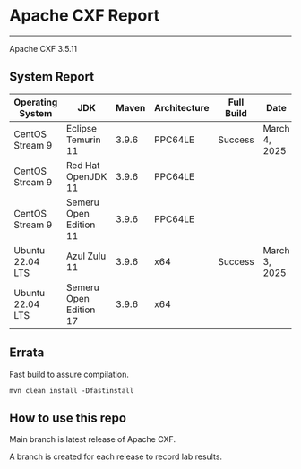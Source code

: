 # Apache CXF Report
--- 

Apache CXF 3.5.11

## System Report

| Operating System    | JDK       | Maven | Architecture | Full Build | Date  | Notes |
|---------------------|-----------|-------|--------------|------------|-------|---------|
| CentOS Stream 9         | Eclipse Temurin 11  | 3.9.6 | PPC64LE      | Success | March 4, 2025 | |
| CentOS Stream 9         | Red Hat OpenJDK 11  | 3.9.6 | PPC64LE      |  |  | |
| CentOS Stream 9         | Semeru Open Edition 11  | 3.9.6 | PPC64LE  |  |  | |
| Ubuntu 22.04 LTS         | Azul Zulu 11  | 3.9.6 | x64  | Success | March 3, 2025 | |
| Ubuntu 22.04 LTS         | Semeru Open Edition 17 | 3.9.6 | x64  |  |  | |




## Errata


Fast build to assure compilation. 
```
mvn clean install -Dfastinstall
```

## How to use this repo

Main branch is latest release of Apache CXF.

A branch is created for each release to record lab results.
